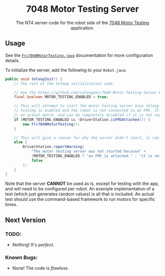 <h1 align = "center">7048 Motor Testing Server</h1>
<p align = "center">The NT4 server code for the robot side of the <a href = "https://www.github.com/cafougner/7048-Motor-Testing">7048 Motor Testing</a> application.</p>

## Usage
See the [`Frc7048MotorTesting.java`](Frc7048MotorTesting.java) documentation for more configuration details.

To initialize the server, add the following to your `Robot.java`:
```java
public void teleopInit() {
    // The rest of the teleop initialization code.

    // See the https://github.com/cafougner/7048-Motor-Testing-Server README.md.
    final boolean MOTOR_TESTING_ENABLED = true;

    // This will attempt to start the motor testing server once teleop starts, and only if motor
    // testing is enabled and the robot is not connected to an FMS. It should never start during
    // an actual match, and can be completely disabled if it is not really needed or could fail.
    if (MOTOR_TESTING_ENABLED && !DriverStation.isFMSAttached()) {
        new Frc7048MotorTesting();
    }

    // This will give a reason for why the server didn't start, it can also be logged for later.
    else {
        DriverStation.reportWarning(
            "The motor testing server was not started because" +
            (MOTOR_TESTING_ENABLED ? "an FMS is attached." : "it is not enabled in this build."),
            false
        );
    }
}
```

Note that the server **CANNOT** be used as is, except for testing with the app, and will need to be configured per robot. An example implementation of a test (which just generates random values) is all that is included. An actual test should use the command-based framework to run motors for specific times.

## Next Version
### TODO:
* Nothing! It's *perfect*.

### Known Bugs:
* None! The code is *flawless*.

